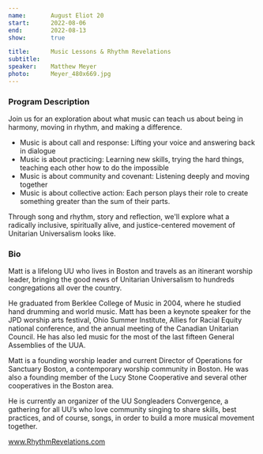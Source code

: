 ```yaml
---
name:       August Eliot 20
start:      2022-08-06
end:        2022-08-13
show:       true

title:      Music Lessons & Rhythm Revelations
subtitle:
speaker:    Matthew Meyer
photo:      Meyer_480x669.jpg
---
```


### Program Description

Join us for an exploration about what music can teach us about being in harmony, moving in rhythm, and making a difference.

- Music is about call and response: Lifting your voice and answering back in dialogue
- Music is about practicing: Learning new skills, trying the hard things, teaching each other how to do the impossible
- Music is about community and covenant: Listening deeply and moving together
- Music is about collective action: Each person plays their role to create something greater than the sum of their parts.

Through song and rhythm, story and reflection, we'll explore what a radically inclusive, spiritually alive, and justice-centered movement of Unitarian Universalism looks like.

### Bio

Matt is a lifelong UU who lives in Boston and travels as an itinerant worship leader, bringing the good news of Unitarian Universalism to hundreds congregations all over the country.

He graduated from Berklee College of Music in 2004, where he studied hand drumming and world music. Matt has been a keynote speaker for the JPD worship arts festival, Ohio Summer Institute, Allies for Racial Equity national conference, and the annual meeting of the Canadian Unitarian Council. He has also led music for the most of the last fifteen General Assemblies of the UUA.

Matt is a founding worship leader and current Director of Operations for Sanctuary Boston, a contemporary worship community in Boston. He was also a founding member of the Lucy Stone Cooperative and several other cooperatives in the Boston area.

He is currently an organizer of the UU Songleaders Convergence, a gathering for all UU’s who love community singing to share skills, best practices, and of course, songs, in order to build a more musical movement together.

www.RhythmRevelations.com
